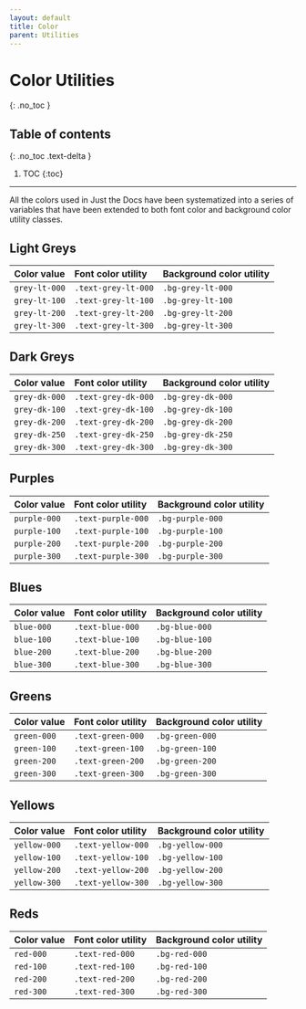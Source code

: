 ```yaml
---
layout: default
title: Color
parent: Utilities
---
```


# Color Utilities
{: .no_toc }

## Table of contents
{: .no_toc .text-delta }

1. TOC
{:toc}

---

All the colors used in Just the Docs have been systematized into a series of variables that have been extended to both font color and background color utility classes.

## Light Greys

| Color value    | Font color utility   | Background color utility |
|:---------------|:---------------------|:-------------------------|
| <span class="d-inline-block p-2 mr-1 v-align-middle bg-grey-lt-000"></span> `grey-lt-000` | `.text-grey-lt-000` | `.bg-grey-lt-000` |
| <span class="d-inline-block p-2 mr-1 v-align-middle bg-grey-lt-100"></span> `grey-lt-100` | `.text-grey-lt-100` | `.bg-grey-lt-100` |
| <span class="d-inline-block p-2 mr-1 v-align-middle bg-grey-lt-200"></span> `grey-lt-200` | `.text-grey-lt-200` | `.bg-grey-lt-200` |
| <span class="d-inline-block p-2 mr-1 v-align-middle bg-grey-lt-300"></span> `grey-lt-300` | `.text-grey-lt-300` | `.bg-grey-lt-300` |

## Dark Greys

| Color value    | Font color utility   | Background color utility |
|:---------------|:---------------------|:-------------------------|
| <span class="d-inline-block p-2 mr-1 v-align-middle bg-grey-dk-000"></span> `grey-dk-000` | `.text-grey-dk-000` | `.bg-grey-dk-000` |
| <span class="d-inline-block p-2 mr-1 v-align-middle bg-grey-dk-100"></span> `grey-dk-100` | `.text-grey-dk-100` | `.bg-grey-dk-100` |
| <span class="d-inline-block p-2 mr-1 v-align-middle bg-grey-dk-200"></span> `grey-dk-200` | `.text-grey-dk-200` | `.bg-grey-dk-200` |
| <span class="d-inline-block p-2 mr-1 v-align-middle bg-grey-dk-250"></span> `grey-dk-250` | `.text-grey-dk-250` | `.bg-grey-dk-250` |
| <span class="d-inline-block p-2 mr-1 v-align-middle bg-grey-dk-300"></span> `grey-dk-300` | `.text-grey-dk-300` | `.bg-grey-dk-300` |

## Purples

| Color value    | Font color utility   | Background color utility |
|:---------------|:---------------------|:-------------------------|
| <span class="d-inline-block p-2 mr-1 v-align-middle bg-purple-000"></span> `purple-000` | `.text-purple-000` | `.bg-purple-000` |
| <span class="d-inline-block p-2 mr-1 v-align-middle bg-purple-100"></span> `purple-100` | `.text-purple-100` | `.bg-purple-100` |
| <span class="d-inline-block p-2 mr-1 v-align-middle bg-purple-200"></span> `purple-200` | `.text-purple-200` | `.bg-purple-200` |
| <span class="d-inline-block p-2 mr-1 v-align-middle bg-purple-300"></span> `purple-300` | `.text-purple-300` | `.bg-purple-300` |

## Blues

| Color value    | Font color utility   | Background color utility |
|:---------------|:---------------------|:-------------------------|
| <span class="d-inline-block p-2 mr-1 v-align-middle bg-blue-000"></span> `blue-000` | `.text-blue-000` | `.bg-blue-000` |
| <span class="d-inline-block p-2 mr-1 v-align-middle bg-blue-100"></span> `blue-100` | `.text-blue-100` | `.bg-blue-100` |
| <span class="d-inline-block p-2 mr-1 v-align-middle bg-blue-200"></span> `blue-200` | `.text-blue-200` | `.bg-blue-200` |
| <span class="d-inline-block p-2 mr-1 v-align-middle bg-blue-300"></span> `blue-300` | `.text-blue-300` | `.bg-blue-300` |

## Greens

| Color value    | Font color utility   | Background color utility |
|:---------------|:---------------------|:-------------------------|
| <span class="d-inline-block p-2 mr-1 v-align-middle bg-green-000"></span> `green-000` | `.text-green-000` | `.bg-green-000` |
| <span class="d-inline-block p-2 mr-1 v-align-middle bg-green-100"></span> `green-100` | `.text-green-100` | `.bg-green-100` |
| <span class="d-inline-block p-2 mr-1 v-align-middle bg-green-200"></span> `green-200` | `.text-green-200` | `.bg-green-200` |
| <span class="d-inline-block p-2 mr-1 v-align-middle bg-green-300"></span> `green-300` | `.text-green-300` | `.bg-green-300` |

## Yellows

| Color value    | Font color utility   | Background color utility |
|:---------------|:---------------------|:-------------------------|
| <span class="d-inline-block p-2 mr-1 v-align-middle bg-yellow-000"></span> `yellow-000` | `.text-yellow-000` | `.bg-yellow-000` |
| <span class="d-inline-block p-2 mr-1 v-align-middle bg-yellow-100"></span> `yellow-100` | `.text-yellow-100` | `.bg-yellow-100` |
| <span class="d-inline-block p-2 mr-1 v-align-middle bg-yellow-200"></span> `yellow-200` | `.text-yellow-200` | `.bg-yellow-200` |
| <span class="d-inline-block p-2 mr-1 v-align-middle bg-yellow-300"></span> `yellow-300` | `.text-yellow-300` | `.bg-yellow-300` |

## Reds

| Color value    | Font color utility   | Background color utility |
|:---------------|:---------------------|:-------------------------|
| <span class="d-inline-block p-2 mr-1 v-align-middle bg-red-000"></span> `red-000` | `.text-red-000` | `.bg-red-000` |
| <span class="d-inline-block p-2 mr-1 v-align-middle bg-red-100"></span> `red-100` | `.text-red-100` | `.bg-red-100` |
| <span class="d-inline-block p-2 mr-1 v-align-middle bg-red-200"></span> `red-200` | `.text-red-200` | `.bg-red-200` |
| <span class="d-inline-block p-2 mr-1 v-align-middle bg-red-300"></span> `red-300` | `.text-red-300` | `.bg-red-300` |